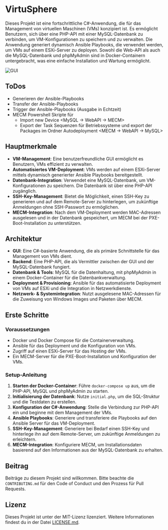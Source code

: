 # VirtuSphere 

Dieses Projekt ist eine fortschrittliche C#-Anwendung, die für das Management von virtuellen Maschinen (VMs) konzipiert ist. Es ermöglicht Benutzern, sich über eine PHP-API mit einer MySQL-Datenbank zu verbinden, um VM-Konfigurationen zu speichern und zu verwalten. Die Anwendung generiert dynamisch Ansible Playbooks, die verwendet werden, um VMs auf einem ESXi-Server zu deployen. Sowohl die Web-API als auch die MySQL-Datenbank und phpMyAdmin sind in Docker-Containern untergebracht, was eine einfache Installation und Wartung ermöglicht.

![GUI](Screenshots/Oberfläche2.jpg "GUI")

## ToDos
 - Generieren der Ansible-Playbooks
 - Transfer der Ansible-Playbooks
 - Trigger der Ansible-Playbooks (Ausgabe in Echtzeit)
 - MECM Powershell Skripte für 
    - Import new Device <MySQL -> WebAPI -> MECM>
    - Export der Task Sequenzen für Betriebssysteme und export der Packages im Ordner Autodeployment <MECM -> WebAPI -> MySQL>

## Hauptmerkmale

- **VM-Management**: Eine benutzerfreundliche GUI ermöglicht es Benutzern, VMs effizient zu verwalten.
- **Automatisiertes VM-Deployment**: VMs werden auf einem ESXi-Server mittels dynamisch generierter Ansible Playbooks bereitgestellt.
- **Datenbank-Integration**: Verwendet eine MySQL-Datenbank, um VM-Konfigurationen zu speichern. Die Datenbank ist über eine PHP-API zugänglich.
- **SSH-Key-Management**: Bietet die Möglichkeit, einen SSH-Key zu generieren und auf dem Remote-Server zu hinterlegen, um zukünftige Anmeldungen ohne SSH-Passwort zu ermöglichen.
- **MECM-Integration**: Nach dem VM-Deployment werden MAC-Adressen ausgelesen und in der Datenbank gespeichert, um MECM bei der PXE-Boot-Installation zu unterstützen.

## Architektur

- **GUI**: Eine C#-basierte Anwendung, die als primäre Schnittstelle für das Management von VMs dient.
- **Backend**: Eine PHP-API, die als Vermittler zwischen der GUI und der MySQL-Datenbank fungiert.
- **Datenbank & Tools**: MySQL für die Datenhaltung, mit phpMyAdmin in einem Docker-Container für die Datenbankverwaltung.
- **Deployment & Provisioning**: Ansible für das automatisierte Deployment von VMs auf ESXi und die Integration in Netzwerkdienste.
- **Netzwerk- & Systemintegration**: Nutzt ausgelesene MAC-Adressen für die Zuweisung von Windows Images und Paketen über MECM.

## Erste Schritte

### Voraussetzungen

- Docker und Docker Compose für die Containerverwaltung.
- Ansible für das Deployment und die Konfiguration von VMs.
- Zugriff auf einen ESXi-Server für das Hosting der VMs.
- Ein MECM-Server für die PXE-Boot-Installation und Konfiguration der VMs.

### Setup-Anleitung

1. **Starten der Docker-Container**: Führe `docker-compose up` aus, um die PHP-API, MySQL und phpMyAdmin zu starten.
2. **Initialisierung der Datenbank**: Nutze `initial.php`, um die SQL-Struktur und die Testdaten zu erstellen.
3. **Konfiguration der C#-Anwendung**: Stelle die Verbindung zur PHP-API ein und beginne mit dem Management der VMs.
4. **Ansible Playbooks**: Generiere und transferiere die Playbooks auf den Ansible Server für das VM-Deployment.
5. **SSH-Key-Management**: Generiere bei Bedarf einen SSH-Key und hinterlege ihn auf dem Remote-Server, um zukünftige Anmeldungen zu erleichtern.
6. **MECM-Integration**: Konfiguriere MECM, um Installationsdaten basierend auf den Informationen aus der MySQL-Datenbank zu erhalten.

## Beitrag

Beiträge zu diesem Projekt sind willkommen. Bitte beachte die `CONTRIBUTING.md` für den Code of Conduct und den Prozess für Pull Requests.

## Lizenz

Dieses Projekt ist unter der MIT-Lizenz lizenziert. Weitere Informationen findest du in der Datei [LICENSE.md](LICENSE.md).
